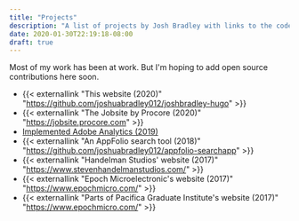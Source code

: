 ```yaml
---
title: "Projects"
description: "A list of projects by Josh Bradley with links to the code on Github."
date: 2020-01-30T22:19:18-08:00
draft: true
---
```


Most of my work has been at work. But I'm hoping to add open source contributions here soon.

* {{< externallink "This website (2020)" "https://github.com/joshuabradley012/joshbradley-hugo" >}}
* {{< externallink "The Jobsite by Procore (2020)" "https://jobsite.procore.com" >}}
* [Implemented Adobe Analytics (2019)](/adobe-analytics-guide)
* {{< externallink "An AppFolio search tool (2018)" "https://github.com/joshuabradley012/appfolio-searchapp" >}}
* {{< externallink "Handelman Studios' website (2017)" "https://www.stevenhandelmanstudios.com/" >}}
* {{< externallink "Epoch Microelectronic's website (2017)" "https://www.epochmicro.com/" >}}
* {{< externallink "Parts of Pacifica Graduate Institute's website (2017)" "https://www.epochmicro.com/" >}}
